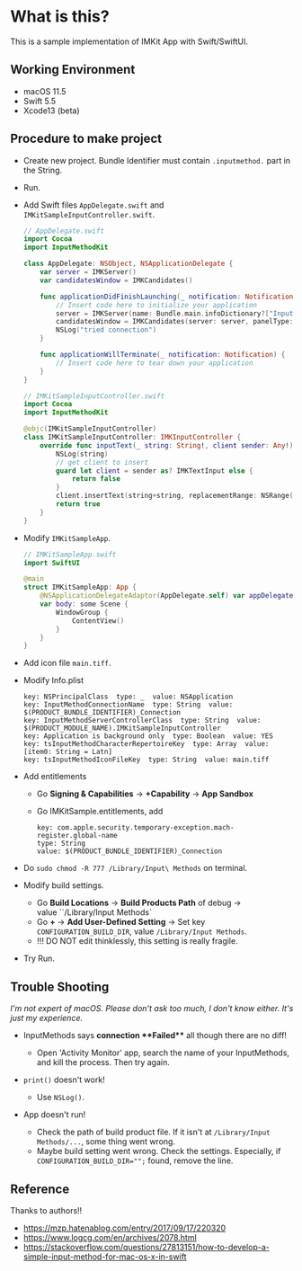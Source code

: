 # What is this?

This is a sample implementation of IMKit App with Swift/SwiftUI.

## Working Environment

* macOS 11.5
* Swift 5.5
* Xcode13 (beta)

## Procedure to make project

* Create new project. Bundle Identifier must contain `.inputmethod.` part in the String.
* Run.

* Add Swift files `AppDelegate.swift` and `IMKitSampleInputController.swift`.

  ```swift
  // AppDelegate.swift
  import Cocoa
  import InputMethodKit
  
  class AppDelegate: NSObject, NSApplicationDelegate {
      var server = IMKServer()
      var candidatesWindow = IMKCandidates()
  
      func applicationDidFinishLaunching(_ notification: Notification) {
          // Insert code here to initialize your application
          server = IMKServer(name: Bundle.main.infoDictionary?["InputMethodConnectionName"] as? String, bundleIdentifier: Bundle.main.bundleIdentifier)
          candidatesWindow = IMKCandidates(server: server, panelType: kIMKSingleRowSteppingCandidatePanel, styleType: kIMKMain)
          NSLog("tried connection")
      }
  
      func applicationWillTerminate(_ notification: Notification) {
          // Insert code here to tear down your application
      }
  }
  ```

  ```swift
  // IMKitSampleInputController.swift
  import Cocoa
  import InputMethodKit
  
  @objc(IMKitSampleInputController)
  class IMKitSampleInputController: IMKInputController {
      override func inputText(_ string: String!, client sender: Any!) -> Bool {
          NSLog(string)
          // get client to insert
          guard let client = sender as? IMKTextInput else {
              return false
          }
          client.insertText(string+string, replacementRange: NSRange(location: NSNotFound, length: NSNotFound))
          return true
      }
  }
  ```

* Modify `IMKitSampleApp`.

  ```swift
  // IMKitSampleApp.swift
  import SwiftUI
  
  @main
  struct IMKitSampleApp: App {
      @NSApplicationDelegateAdaptor(AppDelegate.self) var appDelegate
      var body: some Scene {
          WindowGroup {
              ContentView()
          }
      }
  }
  ```

* Add icon file `main.tiff`.

* Modify Info.plist

  ```
  key: NSPrincipalClass  type: _  value: NSApplication
  key: InputMethodConnectionName  type: String  value: $(PRODUCT_BUNDLE_IDENTIFIER)_Connection
  key: InputMethodServerControllerClass  type: String  value: $(PRODUCT_MODULE_NAME).IMKitSampleInputController
  key: Application is background only  type: Boolean  value: YES
  key: tsInputMethodCharacterRepertoireKey  type: Array  value: [item0: String = Latn]
  key: tsInputMethodIconFileKey  type: String  value: main.tiff
  ```

* Add entitlements

  * Go **Signing & Capabilities** → **+Capability** → **App Sandbox**

  * Go IMKitSample.entitlements, add 

    ```
    key: com.apple.security.temporary-exception.mach-register.global-name
    type: String
    value: $(PRODUCT_BUNDLE_IDENTIFIER)_Connection
    ```

* Do `sudo chmod -R 777 /Library/Input\ Methods` on terminal.
* Modify build settings.
  * Go **Build Locations** → **Build Products Path** of debug → value ``/Library/Input Methods`
  * Go **+** → **Add User-Defined Setting** → Set key `CONFIGURATION_BUILD_DIR`, value `/Library/Input Methods`.
  * !!! DO NOT edit thinklessly, this setting is really fragile.

* Try Run.

## Trouble Shooting

*I'm not expert of macOS. Please don't ask too much, I don't know either. It's just my experience.*

* InputMethods says **connection \*\*Failed\*\*** all though there are no diff!
  * Open 'Activity Monitor' app, search the name of your InputMethods, and kill the process. Then try again.

* `print()` doesn't work!
  * Use `NSLog()`.

* App doesn't run!
  * Check the path of build product file. If it isn't at `/Library/Input Methods/...`, some thing went wrong.
  * Maybe build setting went wrong. Check the settings. Especially, if `CONFIGURATION_BUILD_DIR="";` found, remove the line.

## Reference

Thanks to authors!!

* https://mzp.hatenablog.com/entry/2017/09/17/220320
* https://www.logcg.com/en/archives/2078.html
* https://stackoverflow.com/questions/27813151/how-to-develop-a-simple-input-method-for-mac-os-x-in-swift